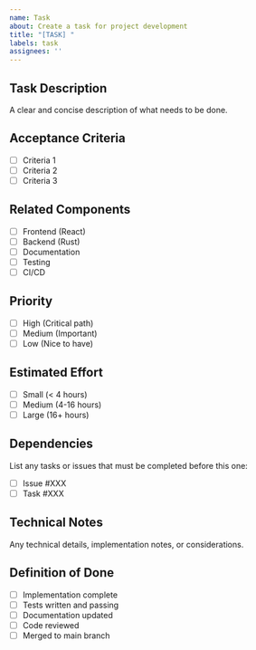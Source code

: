 ```yaml
---
name: Task
about: Create a task for project development
title: "[TASK] "
labels: task
assignees: ''
---
```


## Task Description

A clear and concise description of what needs to be done.

## Acceptance Criteria

- [ ] Criteria 1
- [ ] Criteria 2
- [ ] Criteria 3

## Related Components

- [ ] Frontend (React)
- [ ] Backend (Rust)
- [ ] Documentation
- [ ] Testing
- [ ] CI/CD

## Priority

- [ ] High (Critical path)
- [ ] Medium (Important)
- [ ] Low (Nice to have)

## Estimated Effort

- [ ] Small (< 4 hours)
- [ ] Medium (4-16 hours)
- [ ] Large (16+ hours)

## Dependencies

List any tasks or issues that must be completed before this one:

- [ ] Issue #XXX
- [ ] Task #XXX

## Technical Notes

Any technical details, implementation notes, or considerations.

## Definition of Done

- [ ] Implementation complete
- [ ] Tests written and passing
- [ ] Documentation updated
- [ ] Code reviewed
- [ ] Merged to main branch
